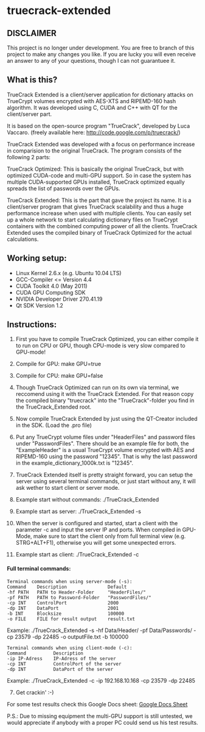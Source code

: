 # truecrack-extended
## DISCLAIMER
This project is no longer under development. You are free to branch of this project to make any changes you like. If you are lucky you will even receive an answer to any of your questions, though I can not guarantuee it.

## What is this?

TrueCrack Extended is a client/server application for dictionary attacks on TrueCrypt volumes encrypted with AES-XTS and RIPEMD-160 hash algorithm. It was developed using C, CUDA and C++ with QT for the client/server part.

It is based on the open-source program "TrueCrack", developed by Luca Vaccaro. (freely available here: http://code.google.com/p/truecrack/)

TrueCrack Extended was developed with a focus on performance increase in comparision to the original TrueCrack. The program consists of the following 2 parts:

TrueCrack Optimized: This is basically the original TrueCrack, but with optimized CUDA-code and multi-GPU support. So in case the system has multiple CUDA-supported GPUs installed, TrueCrack optimized equally spreads the list of passwords over the GPUs.

TrueCrack Extended: This is the part that gave the project its name. It is a client/server program that gives TrueCrack scalability and thus a huge performance increase when used with multiple clients. You can easily set up a whole network to start calculating dictionary files on TrueCrypt containers with the combined computing power of all the clients. TrueCrack Extended uses the compiled binary of TrueCrack Optimized for the actual calculations.

## Working setup:
* Linux Kernel 2.6.x (e.g. Ubuntu 10.04 LTS)
* GCC-Compiler <= Version 4.4
* CUDA Toolkit 4.0 (May 2011)
* CUDA GPU Computing SDK
* NVIDIA Developer Driver 270.41.19
* Qt SDK Version 1.2

## Instructions:
1. First you have to compile TrueCrack Optimized, you can either compile it to run on CPU or GPU, though CPU-mode is very slow compared to GPU-mode!

  1. Compile for GPU: make GPU=true
  2. Compile for CPU: make GPU=false

2. Though TrueCrack Optimized can run on its own via terminal, we reccomend using it with the TrueCrack Extended. For that reason copy the compiled binary "truecrack" into the "TrueCrack"-folder you find in the TrueCrack_Extended root.

3. Now compile TrueCrack Extended by just using the QT-Creator included in the SDK. (Load the .pro file)

4. Put any TrueCrypt volume files under "HeaderFiles" and password files under "PasswordFiles". There should be an example file for both, the "ExampleHeader" is a usual TrueCrypt volume encrypted with AES and RIPEMD-160 using the password "12345". That is why the last password in the example_dictionary_1000k.txt is "12345".

5. TrueCrack Extended itself is pretty straight forward, you can setup the server using several terminal commands, or just start without any, it will ask wether to start client or server mode.

  1. Example start without commands: ./TrueCrack_Extended
  2. Example start as server: ./TrueCrack_Extended -s

6. When the server is configured and started, start a client with the parameter -c and input the server IP and ports. When compiled in GPU-Mode, make sure to start the client only from full terminal view (e.g. STRG+ALT+F1), otherwise you will get some unexpected errors.

  1. Example start as client: ./TrueCrack_Extended -c

#### Full terminal commands:
```
Terminal commands when using server-mode (-s):
Command    Description               Default
-hf PATH   PATH to Header-Folder     "HeaderFiles/"
-pf PATH   PATH to Password-Folder   "PasswordFiles/"
-cp INT    ControlPort               2000
-dp INT    DataPort                  2001
-b INT	   Blocksize              	 100000
-o FILE	   FILE for result output    result.txt
```
Example: ./TrueCrack_Extended -s -hf Data/Header/ -pf Data/Passwords/ -cp 23579 -dp 22485 -o outputFile.txt -b 100000

```
Terminal commands when using client-mode (-c):
Command          Description
-ip IP-Adress    IP-Adress of the server
-cp INT	         ControlPort of the server
-dp INT	         DataPort of the server
```
Example: ./TrueCrack_Extended -c -ip 192.168.10.168 -cp 23579 -dp 22485

7. Get crackin' :-)

For some test results check this Google Docs sheet: 
[Google Docs Sheet](https://docs.google.com/spreadsheet/ccc?key=0AlEw8DH466uzdFhaRlR6c1FDNkczMS11UHBGVXpjNUE&usp=sharing)

P.S.: Due to missing equipment the multi-GPU support is still untested, we would appreciate if anybody with a proper PC could send us his test results.
